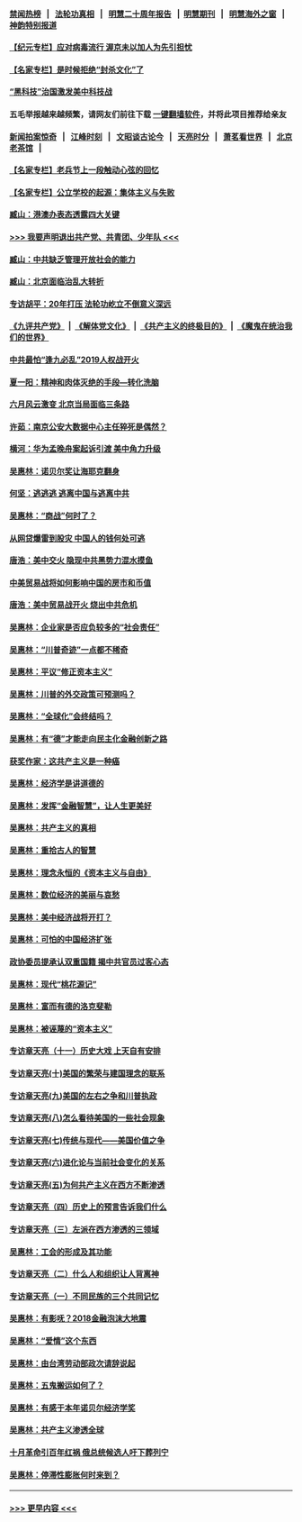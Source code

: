 #### [禁闻热榜](热点新闻.md?=0)  &nbsp;&nbsp;|&nbsp;&nbsp; [法轮功真相](https://github.com/gfw-breaker/truth/blob/master/README.md?=0) &nbsp;&nbsp;|&nbsp;&nbsp; [明慧二十周年报告](https://github.com/gfw-breaker/mh-reports/blob/master/README.md?=0) &nbsp;&nbsp;|&nbsp;&nbsp;[明慧期刊](https://github.com/gfw-breaker/mh-qikan) &nbsp;&nbsp;|&nbsp;&nbsp; [明慧海外之窗](https://github.com/gfw-breaker/mh-news/blob/master/README.md?=0) &nbsp;&nbsp;|&nbsp;&nbsp; [神韵特别报道](https://github.com/gfw-breaker/mh-news/blob/master/shenyun.md?=0)
#### [【纪元专栏】应对病毒流行 渥京未以加人为先引担忧](../pages/nsc423/n11875714.md?t=02280531) 
#### [【名家专栏】是时候拒绝“封杀文化”了](../pages/nsc423/n11814093.md?t=02280531) 
#### [“黑科技”治国激发美中科技战](../pages/nsc423/n11638056.md?t=02280531) 
#### 五毛举报越来越频繁，请网友们前往下载 [一键翻墙软件](https://github.com/gfw-breaker/ssr-accounts)，并将此项目推荐给亲友
#### [新闻拍案惊奇](https://github.com/gfw-breaker/banned-news/blob/master/pages/link4.md) &nbsp;&nbsp;|&nbsp;&nbsp; [江峰时刻](https://github.com/gfw-breaker/banned-news/blob/master/pages/link4.md) &nbsp;&nbsp;|&nbsp;&nbsp; [文昭谈古论今](https://github.com/gfw-breaker/banned-news/blob/master/pages/link4.md) &nbsp;&nbsp;|&nbsp;&nbsp; [天亮时分](https://github.com/gfw-breaker/banned-news/blob/master/pages/link4.md) &nbsp;&nbsp;|&nbsp;&nbsp; [萧茗看世界](https://github.com/gfw-breaker/banned-news/blob/master/pages/link4.md) &nbsp;&nbsp;|&nbsp;&nbsp; [北京老茶馆](https://github.com/gfw-breaker/banned-news/blob/master/pages/link4.md) &nbsp;&nbsp;|&nbsp;&nbsp; 
#### [【名家专栏】老兵节上一段触动心弦的回忆](../pages/nsc423/n11646016.md?t=02280531) 
#### [【名家专栏】公立学校的起源：集体主义与失败](../pages/nsc423/n11601833.md?t=02280531) 
#### [臧山：港澳办表态透露四大关键](../pages/nsc423/n11421628.md?t=02280531) 
#### [>>> 我要声明退出共产党、共青团、少年队 <<<](https://github.com/begood0513/goodnews/blob/master/quit/letter.md) 
#### [臧山：中共缺乏管理开放社会的能力](../pages/nsc423/n11407457.md?t=02280531) 
#### [臧山：北京面临治乱大转折](../pages/nsc423/n11406895.md?t=02280531) 
#### [专访胡平：20年打压 法轮功屹立不倒意义深远](../pages/nsc423/n11398800.md?t=02280531) 
#### [《九评共产党》](https://github.com/begood0513/9ping.md/blob/master/README.md) &nbsp;|&nbsp; [《解体党文化》](../../../../jtdwh.md/blob/master/README.md)  &nbsp;|&nbsp; [《共产主义的终极目的》](../../../../gczydzjmd.md/blob/master/README.md) &nbsp;|&nbsp; [《魔鬼在统治我们的世界》](../../../../mgztzwmdsj.md/blob/master/README.md) 
#### [中共最怕“逢九必乱”2019人权战开火](../pages/nsc423/n11385248.md?t=02280531) 
#### [夏一阳：精神和肉体灭绝的手段—转化洗脑](../pages/nsc423/n11368250.md?t=02280531) 
#### [六月风云激变 北京当局面临三条路](../pages/nsc423/n11313668.md?t=02280531) 
#### [许茹：南京公安大数据中心主任猝死是偶然？](../pages/nsc423/n11064744.md?t=02280531) 
#### [横河：华为孟晚舟案起诉引渡 美中角力升级](../pages/nsc423/n11027230.md?t=02280531) 
#### [吴惠林：诺贝尔奖让海耶克翻身](../pages/nsc423/n10890049.md?t=02280531) 
#### [何坚：逃逃逃 逃离中国与逃离中共](../pages/nsc423/n10592891.md?t=02280531) 
#### [吴惠林：“商战”何时了？](../pages/nsc423/n10573558.md?t=02280531) 
#### [从网贷爆雷到股灾 中国人的钱何处可逃](../pages/nsc423/n10572800.md?t=02280531) 
#### [唐浩：美中交火 隐现中共黑势力混水摸鱼](../pages/nsc423/n10544040.md?t=02280531) 
#### [中美贸易战将如何影响中国的房市和币值](../pages/nsc423/n10543697.md?t=02280531) 
#### [唐浩：美中贸易战开火 烧出中共危机](../pages/nsc423/n10540126.md?t=02280531) 
#### [吴惠林：企业家是否应负较多的“社会责任”](../pages/nsc423/n10535022.md?t=02280531) 
#### [吴惠林：“川普奇迹”一点都不稀奇](../pages/nsc423/n10512808.md?t=02280531) 
#### [吴惠林：平议“修正资本主义”](../pages/nsc423/n10495724.md?t=02280531) 
#### [吴惠林：川普的外交政策可预测吗？](../pages/nsc423/n10462387.md?t=02280531) 
#### [吴惠林：“全球化”会终结吗？](../pages/nsc423/n10452838.md?t=02280531) 
#### [吴惠林：有“德”才能走向民主化金融创新之路](../pages/nsc423/n10432292.md?t=02280531) 
#### [获奖作家：这共产主义是一种癌](../pages/nsc423/n10431541.md?t=02280531) 
#### [吴惠林：经济学是讲道德的](../pages/nsc423/n10398014.md?t=02280531) 
#### [吴惠林：发挥“金融智慧”，让人生更美好](../pages/nsc423/n10375019.md?t=02280531) 
#### [吴惠林：共产主义的真相](../pages/nsc423/n10351394.md?t=02280531) 
#### [吴惠林：重拾古人的智慧](../pages/nsc423/n10337691.md?t=02280531) 
#### [吴惠林：理念永恒的《资本主义与自由》](../pages/nsc423/n10316274.md?t=02280531) 
#### [吴惠林：数位经济的美丽与哀愁](../pages/nsc423/n10292946.md?t=02280531) 
#### [吴惠林：美中经济战将开打？](../pages/nsc423/n10258825.md?t=02280531) 
#### [吴惠林：可怕的中国经济扩张](../pages/nsc423/n10219147.md?t=02280531) 
#### [政协委员提承认双重国籍 揭中共官员过客心态](../pages/nsc423/n10208809.md?t=02280531) 
#### [吴惠林：现代“桃花源记”](../pages/nsc423/n10185234.md?t=02280531) 
#### [吴惠林：富而有德的洛克斐勒](../pages/nsc423/n10142264.md?t=02280531) 
#### [吴惠林：被诬蔑的“资本主义”](../pages/nsc423/n10124816.md?t=02280531) 
#### [专访章天亮（十一）历史大戏 上天自有安排](../pages/nsc423/n10094905.md?t=02280531) 
#### [专访章天亮(十)美国的繁荣与建国理念的联系](../pages/nsc423/n10094899.md?t=02280531) 
#### [专访章天亮(九)美国的左右之争和川普执政](../pages/nsc423/n10094889.md?t=02280531) 
#### [专访章天亮(八)怎么看待美国的一些社会现象](../pages/nsc423/n10094857.md?t=02280531) 
#### [专访章天亮(七)传统与现代——美国价值之争](../pages/nsc423/n10093140.md?t=02280531) 
#### [专访章天亮(六)进化论与当前社会变化的关系](../pages/nsc423/n10092036.md?t=02280531) 
#### [专访章天亮(五)为何共产主义在西方不断渗透](../pages/nsc423/n10083620.md?t=02280531) 
#### [专访章天亮（四）历史上的预言告诉我们什么](../pages/nsc423/n10083606.md?t=02280531) 
#### [专访章天亮（三）左派在西方渗透的三领域](../pages/nsc423/n10081115.md?t=02280531) 
#### [吴惠林：工会的形成及其功能](../pages/nsc423/n10080633.md?t=02280531) 
#### [专访章天亮（二）什么人和组织让人背离神](../pages/nsc423/n10076637.md?t=02280531) 
#### [专访章天亮（一）不同民族的三个共同记忆](../pages/nsc423/n10074188.md?t=02280531) 
#### [吴惠林：有影呒？2018金融泡沫大地震](../pages/nsc423/n10040534.md?t=02280531) 
#### [吴惠林：“爱情”这个东西](../pages/nsc423/n10019423.md?t=02280531) 
#### [吴惠林：由台湾劳动部政次请辞说起](../pages/nsc423/n9979679.md?t=02280531) 
#### [吴惠林：五鬼搬运如何了？](../pages/nsc423/n9925338.md?t=02280531) 
#### [吴惠林：有感于本年诺贝尔经济学奖](../pages/nsc423/n9871883.md?t=02280531) 
#### [吴惠林：共产主义渗透全球](../pages/nsc423/n9812748.md?t=02280531) 
#### [十月革命引百年红祸 俄总统候选人吁下葬列宁](../pages/nsc423/n9810182.md?t=02280531) 
#### [吴惠林：停滞性膨胀何时来到？](../pages/nsc423/n9764136.md?t=02280531) 

----
#### [ >>> 更早内容 <<< ](../indexes/nsc423-earlier.md)
